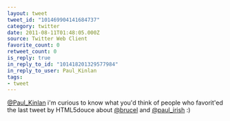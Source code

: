 ```yaml
---
layout: tweet
tweet_id: "101469904141684737"
category: twitter
date: 2011-08-11T01:48:05.000Z
source: Twitter Web Client
favorite_count: 0
retweet_count: 0
is_reply: true
in_reply_to_id: "101418201329577984"
in_reply_to_user: Paul_Kinlan
tags:
- tweet
---
```


[@Paul_Kinlan](https://twitter.com/@Paul_Kinlan) i'm curious to know what you'd think of people who favorit'ed the last tweet by HTML5douce about [@brucel](https://twitter.com/@brucel) and [@paul_irish](https://twitter.com/@paul_irish) :)

